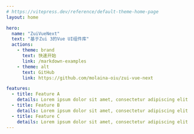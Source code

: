 ```yaml
---
# https://vitepress.dev/reference/default-theme-home-page
layout: home

hero:
  name: "ZuiVueNext"
  text: "基于Zui 3的Vue UI组件库"
  actions:
    - theme: brand
      text: 快速开始
      link: /markdown-examples
    - theme: alt
      text: GitHub
      link: https://github.com/molaina-oiu/zui-vue-next

features:
  - title: Feature A
    details: Lorem ipsum dolor sit amet, consectetur adipiscing elit
  - title: Feature B
    details: Lorem ipsum dolor sit amet, consectetur adipiscing elit
  - title: Feature C
    details: Lorem ipsum dolor sit amet, consectetur adipiscing elit
---
```


